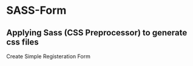 # SASS-Form

## Applying Sass (CSS Preprocessor) to generate css files
Create Simple Registeration Form
